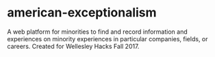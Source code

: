 # american-exceptionalism
A web platform for minorities to find and record information and experiences on minority experiences in particular companies, fields, or careers. Created for Wellesley Hacks Fall 2017.
